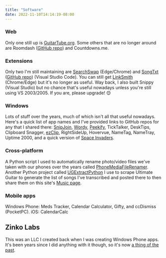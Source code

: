 ```yaml
---
title: "Software"
date: 2022-11-10T14:14:19-08:00
---
```

### Web
Only one still up is [GuitarTube.org](https://guitartube.org). Some others that are no longer around are Roomdash ([GitHub repo](https://github.com/gusper/Roomdash)) and Countdowns.me.

### Extensions
Only two I'm still maintaining are [SearchSwap](searchswap) (Edge/Chrome) and [SongTxt](https://marketplace.visualstudio.com/items?itemName=gusper.songtxt) ([GitHub repo](https://github.com/gusper/SongTxt-vscode)) (Visual Studio Code). You can still get [LinkSmith](https://chrome.google.com/webstore/detail/linksmith/ceogkejjjehhiacafhoplekoldlcfbhp) (Chrome/Edge) but it's no longer as useful. Way back, I also built Snippy (Visual Studio) but no chance that's useful nowadays unless you're still using VS 2003/2005. If you are, please upgrade! 😊

### Windows
Lots of stuff over the years, much of which isn't all that useful nowadays. Here's a quick list of app names and I've provided links to GitHub repos for any that I shared there: [SnipJoin](https://github.com/gusper/SnipJoin), [Wordy](https://github.com/gusper/Wordy), [Peekify](https://github.com/gusper/Peekify), TickTalker, DeskTips, Clipboard Snagger, [ezClip](https://github.com/gusper/ezClip), RightSideUp, Hovervue, NameTag, NameTray, Uptime 2000, and a quick version of [Space Invaders](https://github.com/gusper/SpaceInvaders).

### Cross-platform 
A Python script I used to automatically rename photo/video files we've taken with our phones over the years called [PhoneMediaFileRenamer](https://github.com/gusper/PhoneMediaFileRenamer). Another Python project called [UGExtractPython](https://github.com/gusper/UGExtractPython) I use to scrape Ultimate Guitar to generate the list of songs I've transcribed and posted there to then share them on this site's [Music page](/music).

### Mobile apps
Windows Phone: Meds Tracker, Calendar Calculator, Gifty, and ccDismiss (PocketPC).
iOS: CalendarCalc

## Zinko Labs
This was an LLC I created back when I was creating Windows Phone apps. It's been years since I did anything with it though, so it's now [a thing of the past](https://web.archive.org/web/20190102231709/http://www.zinkolabs.com/).